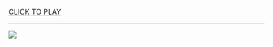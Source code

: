 
<a href="https://premium76.site?title=kindergarten_game_unblocked&ref=13M">CLICK TO PLAY</a></h3>
<hr>

<a href="https://premium76.site?title=kindergarten_game_unblocked&ref=13M"><img src="https://clearcache.store/games.png"></a>


